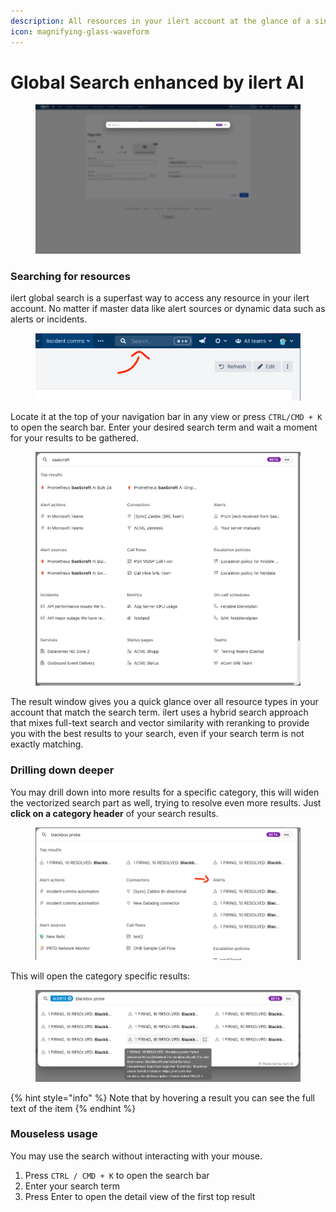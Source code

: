 ```yaml
---
description: All resources in your ilert account at the glance of a single interface
icon: magnifying-glass-waveform
---
```


# Global Search enhanced by ilert AI

<figure><img src="../../.gitbook/assets/searchgif.gif" alt=""><figcaption></figcaption></figure>

### Searching for resources

ilert global search is a superfast way to access any resource in your ilert account. No matter if master data like alert sources or dynamic data such as alerts or incidents.

<figure><img src="../../.gitbook/assets/image (253).png" alt=""><figcaption></figcaption></figure>

Locate it at the top of your navigation bar in any view or press `CTRL/CMD + K` to open the search bar. Enter your desired search term and wait a moment for your results to be gathered.

<figure><img src="../../.gitbook/assets/image (254).png" alt=""><figcaption></figcaption></figure>

The result window gives you a quick glance over all resource types in your account that match the search term. ilert uses a hybrid search approach that mixes full-text search and vector similarity with reranking to provide you with the best results to your search, even if your search term is not exactly matching.

### Drilling down deeper

You may drill down into more results for a specific category, this will widen the vectorized search part as well, trying to resolve even more results. Just **click on a category header** of your search results.

<figure><img src="../../.gitbook/assets/image (255).png" alt=""><figcaption></figcaption></figure>

This will open the category specific results:

<figure><img src="../../.gitbook/assets/image (256).png" alt=""><figcaption></figcaption></figure>

{% hint style="info" %}
Note that by hovering a result you can see the full text of the item
{% endhint %}

### Mouseless usage

You may use the search without interacting with your mouse.

1. Press `CTRL / CMD + K` to open the search bar
2. Enter your search term
3. Press Enter to open the detail view of the first top result

